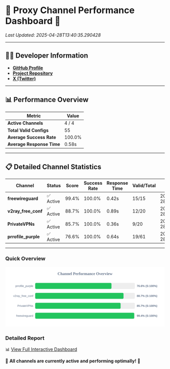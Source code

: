 # 🌟 Proxy Channel Performance Dashboard 🌟

_Last Updated: 2025-04-28T13:40:35.290428_

---

## 👩‍💻 Developer Information

- **[GitHub Profile](https://github.com/4n0nymou3)**  
- **[Project Repository](https://github.com/4n0nymou3/multi-proxy-config-fetcher)**  
- **[X (Twitter)](https://x.com/4n0nymou3)**  

---

## 📊 Performance Overview

| Metric                | Value       |
|-----------------------|-------------|
| **Active Channels**   | 4 / 4       |
| **Total Valid Configs** | 55          |
| **Average Success Rate** | 100.0%      |
| **Average Response Time** | 0.58s       |

---

## 📋 Detailed Channel Statistics

| Channel          | Status     | Score  | Success Rate | Response Time | Valid/Total | Last Success               |
|------------------|------------|--------|--------------|---------------|-------------|----------------------------|
| **freewireguard**  | ✅ Active  | 99.4%  | 100.0% | 0.42s         | 15/15       | 2025-04-28T13:40:35.288647 |
| **v2ray_free_conf**  | ✅ Active  | 88.7%  | 100.0% | 0.89s         | 12/20       | 2025-04-28T13:40:34.456212 |
| **PrivateVPNs**  | ✅ Active  | 85.7%  | 100.0% | 0.36s         | 9/20       | 2025-04-28T13:40:34.843743 |
| **prrofile_purple**  | ✅ Active  | 76.6%  | 100.0% | 0.64s         | 19/61       | 2025-04-28T13:40:33.524072 |

---

### Quick Overview
<div align="center">
  <a href="https://raw.githubusercontent.com/nullluser/NullRepo/refs/heads/main/assets/channel_stats_chart.svg">
    <img src="https://raw.githubusercontent.com/nullluser/NullRepo/refs/heads/main/assets/channel_stats_chart.svg" alt="Source Performance Statistics" width="800">
  </a>
</div>

### Detailed Report
📊 [View Full Interactive Dashboard](https://htmlpreview.github.io/?https://github.com/nullluser/NullRepo/blob/main/assets/performance_report.html)

🎉 **All channels are currently active and performing optimally!** 🎉
